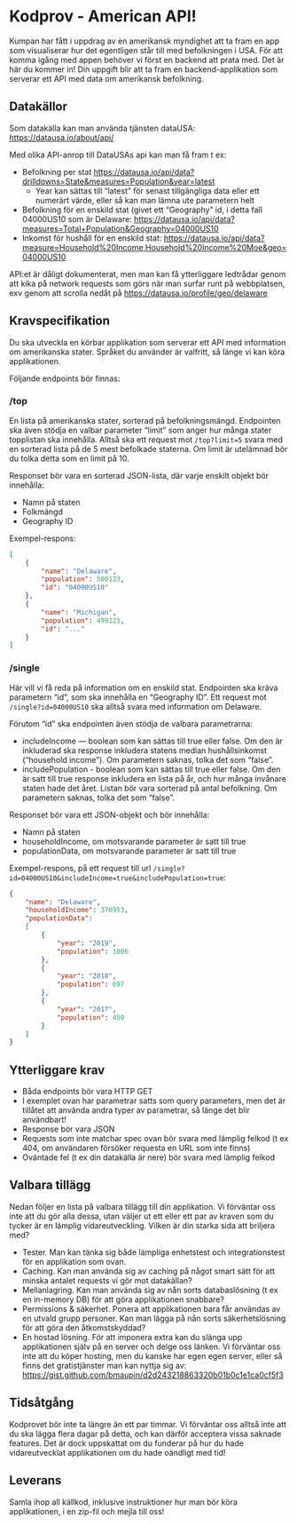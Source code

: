
# Kodprov - American API!

Kumpan har fått i uppdrag av en amerikansk myndighet att ta fram en app som visualiserar hur det egentligen står till med befolkningen i USA. För att komma igång med appen behöver vi först en backend att prata med. Det är här du kommer in! Din uppgift blir att ta fram en backend-applikation som serverar ett API med data om amerikansk befolkning.

## Datakällor
Som datakälla kan man använda tjänsten dataUSA: https://datausa.io/about/api/

Med olika API-anrop till DataUSAs api kan man få fram t ex:
- Befolkning per stat https://datausa.io/api/data?drilldowns=State&measures=Population&year=latest 
    - Year kan sättas till “latest” för senast tillgängliga data eller ett numerärt värde, eller så kan man lämna ute parametern helt
- Befolkning för en enskild stat (givet ett “Geography” id, i detta fall 04000US10 som är Delaware: https://datausa.io/api/data?measures=Total+Population&Geography=04000US10
- Inkomst för hushåll för en enskild stat: https://datausa.io/api/data?measure=Household%20Income,Household%20Income%20Moe&geo=04000US10

API:et är dåligt dokumenterat, men man kan få ytterliggare ledtrådar genom att kika på network requests som görs när man surfar runt på webbplatsen, exv genom att scrolla nedåt på https://datausa.io/profile/geo/delaware

## Kravspecifikation
Du ska utveckla en körbar applikation som serverar ett API med information om amerikanska stater. Språket du använder är valfritt, så länge vi kan köra applikationen. 

Följande endpoints bör finnas:

### /top
En lista på amerikanska stater, sorterad på befolkningsmängd. Endpointen ska även stödja en valbar parameter “limit” som anger hur många stater topplistan ska innehålla. Alltså ska ett request mot `/top?limit=5` svara med en sorterad lista på de 5 mest befolkade staterna. Om limit är utelämnad bör du tolka detta som en limit på 10.

Responset bör vara en sorterad JSON-lista, där varje enskilt objekt bör innehålla: 
- Namn på staten
- Folkmängd
- Geography ID

Exempel-respons:
```json
[
    {
        "name": "Delaware",
        "population": 500123,
        "id": "04000US10"
    },
    {
        "name": "Michigan",
        "population": 499123,
        "id": "..."
    }
]
```


### /single

Här vill vi få reda på information om en enskild stat. Endpointen ska kräva parametern “id”, som ska innehålla en “Geography ID”. Ett request mot `/single?id=04000US10` ska alltså svara med information om Delaware. 

Förutom “id” ska endpointen även stödja de valbara parametrarna:
- includeIncome — boolean som kan sättas till true eller false. Om den är inkluderad ska response inkludera statens median hushållsinkomst (“household income”). Om parametern saknas, tolka det som “false”.
- includePopulation - boolean som kan sättas till true eller false. Om den är satt till true response inkludera en lista på år, och hur många invånare staten hade det året. Listan bör vara sorterad på antal befolkning. Om parametern saknas, tolka det som “false”.

Responset bör vara ett JSON-objekt och bör innehålla:
- Namn på staten
- householdIncome, om motsvarande parameter är satt till true
- populationData, om motsvarande parameter är satt till true

Exempel-respons, på ett request till url `/single?id=04000US10&includeIncome=true&includePopulation=true`:

```json
{
    "name": "Delaware",
    "householdIncome": 370953,
    "populationData": 
    [
        {
            "year": "2019",
            "population": 1006
        },
        {
            "year": "2018",
            "population": 697
        },
        {
            "year": "2017",
            "population": 450
        }
    ]
}
```

## Ytterliggare krav
- Båda endpoints bör vara HTTP GET
- I exemplet ovan har parametrar satts som query parameters, men det är tillåtet att använda andra typer av parametrar, så länge det blir användbart!
- Response bör vara JSON
- Requests som inte matchar spec ovan bör svara med lämplig felkod (t ex 404, om användaren försöker requesta en URL som inte finns)
- Oväntade fel (t ex din datakälla är nere) bör svara med lämplig felkod

## Valbara tillägg 

Nedan följer en lista på valbara tillägg till din applikation. Vi förväntar oss inte att du gör alla dessa, utan väljer ut ett eller ett par av kraven som du tycker är en lämplig vidareutveckling. Vilken är din starka sida att briljera med?

- Tester. Man kan tänka sig både lämpliga enhetstest och integrationstest för en applikation som ovan.
- Caching. Kan man använda sig av caching på något smart sätt för att minska antalet requests vi gör mot datakällan?
- Mellanlagring. Kan man använda sig av nån sorts databaslösning (t ex en in-memory DB) för att göra applikationen snabbare?
- Permissions & säkerhet. Ponera att applikationen bara får användas av en utvald grupp personer. Kan man lägga på nån sorts säkerhetslösning för att göra den åtkomstskyddad?
- En hostad lösning. För att imponera extra kan du slänga upp applikationen själv på en server och delge oss länken. Vi förväntar oss inte att du köper hosting, men du kanske har egen egen server, eller så finns det gratistjänster man kan nyttja sig av: https://gist.github.com/bmaupin/d2d243218863320b01b0c1e1ca0cf5f3


## Tidsåtgång

Kodprovet bör inte ta längre än ett par timmar. Vi förväntar oss alltså inte att du ska lägga flera dagar på detta, och kan därför acceptera vissa saknade features. Det är dock uppskattat om du funderar på hur du hade vidareutvecklat applikationen om du hade oändligt med tid! 

## Leverans

Samla ihop all källkod, inklusive instruktioner hur man bör köra applikationen, i en zip-fil och mejla till oss! 